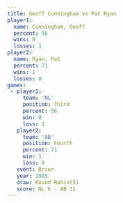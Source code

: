 ```yaml
---
title: Geoff Cunningham vs Pat Ryan
player1:                 
  name: Cunningham, Geoff
  percent: 56            
  wins: 0                
  losses: 1              
player2:                 
  name: Ryan, Pat        
  percent: 71            
  wins: 1                
  losses: 0              
games:
 - player1:         
     team: 'NL'     
     position: Third
     percent: 56    
     win: 0         
     loss: 1        
   player2:          
     team: 'AB'      
     position: Fourth
     percent: 71     
     win: 1          
     loss: 0         
   event: Brier        
   year: 1985          
   draw: Round Robin(5)
   score: NL 6 - AB 11 
---
```

